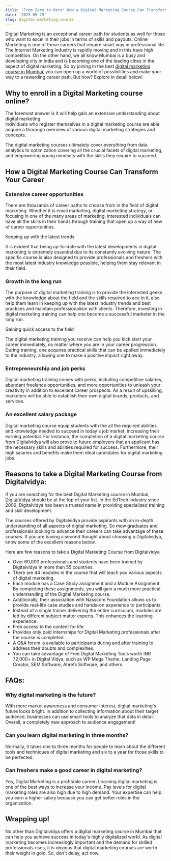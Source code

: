```yaml
---
title: 'From Zero to Hero: How a Digital Marketing Course Can Transform Your Career'
date: '2023-09-29'
slug: digital-marketing-course
---
```

<!-- wp:paragraph -->
<p>Digital Marketing is an exceptional career path for students as well for those who want to excel in their jobs in terms of skills and payouts. Online Marketing is one of those careers that require smart way in professional life. The Internet Marketing Industry is rapidly moving and in this have high competition. On the other hand, we all know Mumbai is a busy and developing city in India and is becoming one of the leading cities in the aspect of digital marketing. So by joining in the best <a href="https://www.digitalvidya.com/blog/digital-marketing-courses-in-mumbai/">digital marketing course in Mumbai</a>, you can open up a world of possibilities and make your way to a rewarding career path. But how? Explore in detail below!</p>
<!-- /wp:paragraph -->

<!-- wp:heading -->
<h2 class="wp-block-heading">Why to enroll in a Digital Marketing course online?</h2>
<!-- /wp:heading -->

<!-- wp:paragraph -->
<p>The foremost answer is it will help gain an extensive understanding about digital marketing.<br>Individuals who register themselves in a digital marketing course are able acquire a thorough overview of various digital marketing strategies and concepts.&nbsp;</p>
<!-- /wp:paragraph -->

<!-- wp:paragraph -->
<p>The digital marketing courses ultimately cover everything from data analytics to optimization covering all the crucial facets of digital marketing, and empowering young mindsets with the skills they require to succeed.</p>
<!-- /wp:paragraph -->

<!-- wp:heading -->
<h2 class="wp-block-heading">How a Digital Marketing Course Can Transform Your Career</h2>
<!-- /wp:heading -->

<!-- wp:heading {"level":3} -->
<h3 class="wp-block-heading">Extensive career opportunities&nbsp;</h3>
<!-- /wp:heading -->

<!-- wp:paragraph -->
<p>There are thousands of career paths to choose from in the field of digital marketing. Whether it is email marketing, digital marketing strategy, or focusing in one of the many areas of marketing, interested individuals can have all the skills in their hands through training that open up a way of new of career opportunities.&nbsp;&nbsp;</p>
<!-- /wp:paragraph -->

<!-- wp:paragraph -->
<p>Keeping up with the latest trends</p>
<!-- /wp:paragraph -->

<!-- wp:paragraph -->
<p>It is evident that being up-to-date with the latest developments in digital marketing is extremely essential due to its constantly evolving nature. The specific course is also designed to provide professionals and freshers with the most latest industry knowledge possible, helping them stay relevant in their field.&nbsp;&nbsp;&nbsp;&nbsp;</p>
<!-- /wp:paragraph -->

<!-- wp:heading {"level":3} -->
<h3 class="wp-block-heading">Growth in the long run&nbsp;&nbsp;</h3>
<!-- /wp:heading -->

<!-- wp:paragraph -->
<p>The purpose of digital marketing training is to provide the interested geeks with the knowledge about the field and the skills required to ace in it, also help them learn in keeping up with the latest industry trends and best practices and maintain professionalism with clients. Therefore, investing in digital marketing training can help one become a successful marketer in the long run.&nbsp;</p>
<!-- /wp:paragraph -->

<!-- wp:paragraph -->
<p>Gaining quick access to the field&nbsp;</p>
<!-- /wp:paragraph -->

<!-- wp:paragraph -->
<p>The digital marketing training you receive can help you kick start your career immediately, no matter where you are in your career progression. During training, one acquires practical skills that can be applied immediately to the industry, allowing one to make a positive impact right away.&nbsp;&nbsp;&nbsp;</p>
<!-- /wp:paragraph -->

<!-- wp:heading {"level":3} -->
<h3 class="wp-block-heading">Entrepreneurship and job perks&nbsp;</h3>
<!-- /wp:heading -->

<!-- wp:paragraph -->
<p>Digital marketing training comes with perks, including competitive salaries, abundant freelance opportunities, and more opportunities to unleash your creativity in addition to excellent career prospects. As a result of upskilling, marketers will be able to establish their own digital brands, products, and services.</p>
<!-- /wp:paragraph -->

<!-- wp:heading {"level":3} -->
<h3 class="wp-block-heading">An excellent salary package</h3>
<!-- /wp:heading -->

<!-- wp:paragraph -->
<p>Digital marketing course equip students with the all the required abilities and knowledge needed to succeed in today's job market, increasing their earning potential. For instance, the completion of a digital marketing course from Digitalvidya will also prove to future employers that an applicant has the necessary skills and abilities required for success. Furthermore, their high salaries and benefits make them ideal candidates for digital marketing jobs.</p>
<!-- /wp:paragraph -->

<!-- wp:heading -->
<h2 class="wp-block-heading">Reasons to take a Digital Marketing Course from Digitalvidya:</h2>
<!-- /wp:heading -->

<!-- wp:paragraph -->
<p>If you are searching for the best Digital Marketing course in Mumbai, <a href="https://www.digitalvidya.com/">DigitalVidya</a> should be at the top of your list. In the EdTech industry since 2009, Digitalvidya has been a trusted name in providing specialized training and skill development.</p>
<!-- /wp:paragraph -->

<!-- wp:paragraph -->
<p>The courses offered by Digitalvidya provide aspirants with an in-depth understanding of all aspects of digital marketing. So mew graduates and professionals looking to advance their careers can take advantage of these courses. If you are having a second thought about choosing a Digitalvidya, know some of the excellent reasons below.&nbsp;</p>
<!-- /wp:paragraph -->

<!-- wp:paragraph -->
<p>Here are few reasons to take a Digital Marketing Course from Digitalvidya</p>
<!-- /wp:paragraph -->

<!-- wp:list -->
<ul><!-- wp:list-item -->
<li>Over 60,000 professionals and students have been trained by Digitalvidya in more than 55 countries.</li>
<!-- /wp:list-item -->

<!-- wp:list-item -->
<li>There are 44 modules in the course that will teach you various aspects of digital marketing.</li>
<!-- /wp:list-item -->

<!-- wp:list-item -->
<li>Each module has a Case Study assignment and a Module Assignment. By completing these assignments, you will gain a much more practical understanding of the Digital Marketing course.</li>
<!-- /wp:list-item -->

<!-- wp:list-item -->
<li>Additionally, their association with Nasscom Foundation allows us to provide real-life case studies and hands-on experience to participants.</li>
<!-- /wp:list-item -->

<!-- wp:list-item -->
<li>Instead of a single trainer delivering the entire curriculum, modules are led by different subject matter experts. This enhances the learning experience.</li>
<!-- /wp:list-item -->

<!-- wp:list-item -->
<li>Free access to the content for life</li>
<!-- /wp:list-item -->

<!-- wp:list-item -->
<li>Provides only paid internships for Digital Marketing professionals after the course is completed</li>
<!-- /wp:list-item -->

<!-- wp:list-item -->
<li>A Q&amp;A forum is available to participants during and after training to address their doubts and complexities.</li>
<!-- /wp:list-item -->

<!-- wp:list-item -->
<li>You can take advantage of Free Digital Marketing Tools worth INR 72,000+ in Digital Vidya, such as WP Mega Theme, Landing Page Creator, SEM Software, Ahrefs Software, and others.</li>
<!-- /wp:list-item --></ul>
<!-- /wp:list -->

<!-- wp:paragraph -->
<p></p>
<!-- /wp:paragraph -->

<!-- wp:heading -->
<h2 class="wp-block-heading">FAQs:</h2>
<!-- /wp:heading -->

<!-- wp:heading {"level":3} -->
<h3 class="wp-block-heading">Why digital marketing is the future?</h3>
<!-- /wp:heading -->

<!-- wp:paragraph -->
<p>With more market awareness and consumer interest, digital marketing's future looks bright. In addition to collecting information about their target audience, businesses can use smart tools to analyze that data in detail. Overall, a completely new approach to audience engagement!</p>
<!-- /wp:paragraph -->

<!-- wp:heading {"level":3} -->
<h3 class="wp-block-heading">Can you learn digital marketing in three months?</h3>
<!-- /wp:heading -->

<!-- wp:paragraph -->
<p>Normally, it takes one to three months for people to learn about the different tools and techniques of digital marketing and six to a year for those skills to be perfected.</p>
<!-- /wp:paragraph -->

<!-- wp:heading {"level":3} -->
<h3 class="wp-block-heading">Can freshers make a good career in digital marketing?</h3>
<!-- /wp:heading -->

<!-- wp:paragraph -->
<p>Yes, Digital Marketing is a profitable career<strong>. </strong>Learning digital marketing is one of the best ways to increase your income. Pay levels for digital marketing roles are also high due to high demand. Your expertise can help you earn a higher salary because you can get better roles in the organization.</p>
<!-- /wp:paragraph -->

<!-- wp:heading -->
<h2 class="wp-block-heading">Wrapping up!</h2>
<!-- /wp:heading -->

<!-- wp:paragraph -->
<p>No other than Digitalvidya offers a digital marketing course in Mumbai that can help you achieve success in today's highly digitalized world. As digital marketing becomes increasingly important and the demand for skilled professionals rises, it is obvious that digital marketing courses are worth their weight in gold. So, don't delay, act now.</p>
<!-- /wp:paragraph -->
